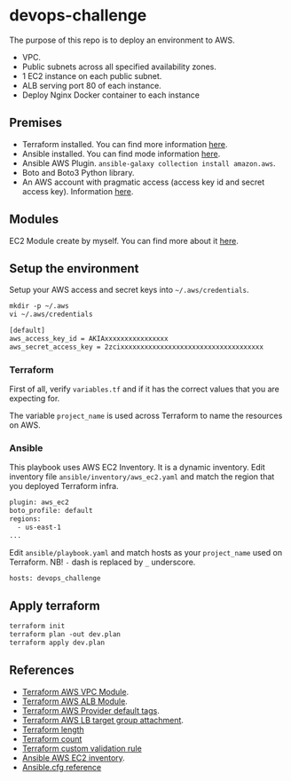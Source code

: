 # devops-challenge

The purpose of this repo is to deploy an environment to AWS.

- VPC.
- Public subnets across all specified availability zones.
- 1 EC2 instance on each public subnet.
- ALB serving port 80 of each instance.
- Deploy Nginx Docker container to each instance

## Premises

- Terraform installed. You can find more information [here](https://learn.hashicorp.com/tutorials/terraform/install-cli).
- Ansible installed. You can find mode information [here](https://docs.ansible.com/ansible/latest/installation_guide/intro_installation.html).
- Ansible AWS Plugin. `ansible-galaxy collection install amazon.aws`.
- Boto and Boto3 Python library.
- An AWS account with pragmatic access (access key id and secret access key). Information [here](https://docs.aws.amazon.com/IAM/latest/UserGuide/id_users_create.html).

## Modules

EC2 Module create by myself. You can find more about it [here](modules/ec2/README.md).

## Setup the environment

Setup your AWS access and secret keys into `~/.aws/credentials`.

```txt
mkdir -p ~/.aws
vi ~/.aws/credentials

[default]
aws_access_key_id = AKIAxxxxxxxxxxxxxxxx
aws_secret_access_key = 2zcixxxxxxxxxxxxxxxxxxxxxxxxxxxxxxxxxxxx
```

### Terraform

First of all, verify `variables.tf` and if it has the correct values that you are expecting for.

The variable `project_name` is used across Terraform to name the resources on AWS.

### Ansible

This playbook uses AWS EC2 Inventory. It is a dynamic inventory. Edit inventory file `ansible/inventory/aws_ec2.yaml` and match the region that you deployed Terraform infra.

```txt
plugin: aws_ec2
boto_profile: default
regions:
  - us-east-1
...
```

Edit `ansible/playbook.yaml` and match hosts as your `project_name` used on Terraform. NB! `-` dash is replaced by `_` underscore.

```txt
hosts: devops_challenge
```

## Apply terraform

```txt
terraform init
terraform plan -out dev.plan
terraform apply dev.plan
```

## References

- [Terraform AWS VPC Module](https://registry.terraform.io/modules/terraform-aws-modules/vpc/aws/latest).
- [Terraform AWS ALB Module](https://registry.terraform.io/modules/terraform-aws-modules/alb/aws/latest).
- [Terraform AWS Provider default tags](https://www.hashicorp.com/blog/default-tags-in-the-terraform-aws-provider).
- [Terraform AWS LB target group attachment](https://registry.terraform.io/providers/hashicorp/aws/latest/docs/resources/lb_target_group_attachment).
- [Terraform length](https://www.terraform.io/language/functions/length)
- [Terraform count](https://www.terraform.io/language/meta-arguments/count)
- [Terraform custom validation rule](https://www.terraform.io/language/values/variables#custom-validation-rules)
- [Ansible AWS EC2 inventory](https://docs.ansible.com/ansible/latest/collections/amazon/aws/aws_ec2_inventory.html).
- [Ansible.cfg reference](https://riptutorial.com/ansible/example/21992/ansible-cfg)
